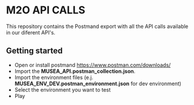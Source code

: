 # M2O API CALLS

This repository contains the Postmand export with all the API calls available in our diferent API's.

## Getting started

* Open or install postmand https://www.postman.com/downloads/
* Import the **MUSEA_API.postman_collection.json**.
* Import the environment files (e.j. **MUSEA_ENV_DEV.postman_environment.json** for dev environment)
* Select the environment you want to test
* Play
